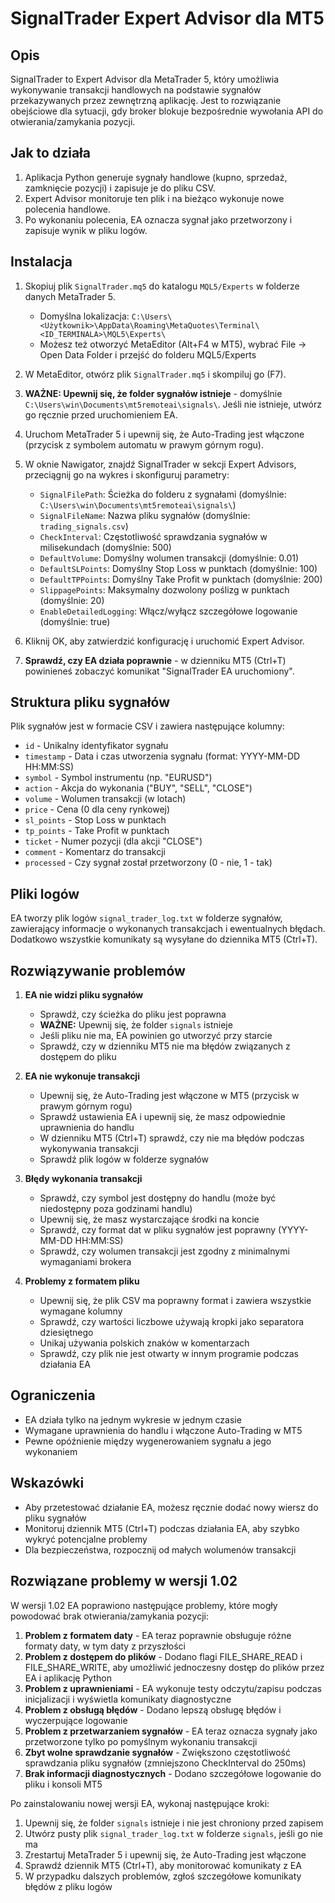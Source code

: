 # SignalTrader Expert Advisor dla MT5

## Opis

SignalTrader to Expert Advisor dla MetaTrader 5, który umożliwia wykonywanie transakcji handlowych na podstawie sygnałów przekazywanych przez zewnętrzną aplikację. Jest to rozwiązanie obejściowe dla sytuacji, gdy broker blokuje bezpośrednie wywołania API do otwierania/zamykania pozycji.

## Jak to działa

1. Aplikacja Python generuje sygnały handlowe (kupno, sprzedaż, zamknięcie pozycji) i zapisuje je do pliku CSV.
2. Expert Advisor monitoruje ten plik i na bieżąco wykonuje nowe polecenia handlowe.
3. Po wykonaniu polecenia, EA oznacza sygnał jako przetworzony i zapisuje wynik w pliku logów.

## Instalacja

1. Skopiuj plik `SignalTrader.mq5` do katalogu `MQL5/Experts` w folderze danych MetaTrader 5.
   - Domyślna lokalizacja: `C:\Users\<Użytkownik>\AppData\Roaming\MetaQuotes\Terminal\<ID_TERMINALA>\MQL5\Experts\`
   - Możesz też otworzyć MetaEditor (Alt+F4 w MT5), wybrać File -> Open Data Folder i przejść do folderu MQL5/Experts

2. W MetaEditor, otwórz plik `SignalTrader.mq5` i skompiluj go (F7).

3. **WAŻNE: Upewnij się, że folder sygnałów istnieje** - domyślnie `C:\Users\win\Documents\mt5remoteai\signals\`. Jeśli nie istnieje, utwórz go ręcznie przed uruchomieniem EA.

4. Uruchom MetaTrader 5 i upewnij się, że Auto-Trading jest włączone (przycisk z symbolem automatu w prawym górnym rogu).

5. W oknie Nawigator, znajdź SignalTrader w sekcji Expert Advisors, przeciągnij go na wykres i skonfiguruj parametry:
   - `SignalFilePath`: Ścieżka do folderu z sygnałami (domyślnie: `C:\Users\win\Documents\mt5remoteai\signals\`)
   - `SignalFileName`: Nazwa pliku sygnałów (domyślnie: `trading_signals.csv`)
   - `CheckInterval`: Częstotliwość sprawdzania sygnałów w milisekundach (domyślnie: 500)
   - `DefaultVolume`: Domyślny wolumen transakcji (domyślnie: 0.01)
   - `DefaultSLPoints`: Domyślny Stop Loss w punktach (domyślnie: 100)
   - `DefaultTPPoints`: Domyślny Take Profit w punktach (domyślnie: 200)
   - `SlippagePoints`: Maksymalny dozwolony poślizg w punktach (domyślnie: 20)
   - `EnableDetailedLogging`: Włącz/wyłącz szczegółowe logowanie (domyślnie: true)

6. Kliknij OK, aby zatwierdzić konfigurację i uruchomić Expert Advisor.

7. **Sprawdź, czy EA działa poprawnie** - w dzienniku MT5 (Ctrl+T) powinieneś zobaczyć komunikat "SignalTrader EA uruchomiony".

## Struktura pliku sygnałów

Plik sygnałów jest w formacie CSV i zawiera następujące kolumny:

- `id` - Unikalny identyfikator sygnału
- `timestamp` - Data i czas utworzenia sygnału (format: YYYY-MM-DD HH:MM:SS)
- `symbol` - Symbol instrumentu (np. "EURUSD")
- `action` - Akcja do wykonania ("BUY", "SELL", "CLOSE")
- `volume` - Wolumen transakcji (w lotach)
- `price` - Cena (0 dla ceny rynkowej)
- `sl_points` - Stop Loss w punktach
- `tp_points` - Take Profit w punktach
- `ticket` - Numer pozycji (dla akcji "CLOSE")
- `comment` - Komentarz do transakcji
- `processed` - Czy sygnał został przetworzony (0 - nie, 1 - tak)

## Pliki logów

EA tworzy plik logów `signal_trader_log.txt` w folderze sygnałów, zawierający informacje o wykonanych transakcjach i ewentualnych błędach. Dodatkowo wszystkie komunikaty są wysyłane do dziennika MT5 (Ctrl+T).

## Rozwiązywanie problemów

1. **EA nie widzi pliku sygnałów**
   - Sprawdź, czy ścieżka do pliku jest poprawna
   - **WAŻNE:** Upewnij się, że folder `signals` istnieje
   - Jeśli pliku nie ma, EA powinien go utworzyć przy starcie
   - Sprawdź, czy w dzienniku MT5 nie ma błędów związanych z dostępem do pliku

2. **EA nie wykonuje transakcji**
   - Upewnij się, że Auto-Trading jest włączone w MT5 (przycisk w prawym górnym rogu)
   - Sprawdź ustawienia EA i upewnij się, że masz odpowiednie uprawnienia do handlu
   - W dzienniku MT5 (Ctrl+T) sprawdź, czy nie ma błędów podczas wykonywania transakcji
   - Sprawdź plik logów w folderze sygnałów

3. **Błędy wykonania transakcji**
   - Sprawdź, czy symbol jest dostępny do handlu (może być niedostępny poza godzinami handlu)
   - Upewnij się, że masz wystarczające środki na koncie
   - Sprawdź, czy format dat w pliku sygnałów jest poprawny (YYYY-MM-DD HH:MM:SS)
   - Sprawdź, czy wolumen transakcji jest zgodny z minimalnymi wymaganiami brokera

4. **Problemy z formatem pliku**
   - Upewnij się, że plik CSV ma poprawny format i zawiera wszystkie wymagane kolumny
   - Sprawdź, czy wartości liczbowe używają kropki jako separatora dziesiętnego
   - Unikaj używania polskich znaków w komentarzach
   - Sprawdź, czy plik nie jest otwarty w innym programie podczas działania EA

## Ograniczenia

- EA działa tylko na jednym wykresie w jednym czasie
- Wymagane uprawnienia do handlu i włączone Auto-Trading w MT5
- Pewne opóźnienie między wygenerowaniem sygnału a jego wykonaniem 

## Wskazówki

- Aby przetestować działanie EA, możesz ręcznie dodać nowy wiersz do pliku sygnałów
- Monitoruj dziennik MT5 (Ctrl+T) podczas działania EA, aby szybko wykryć potencjalne problemy
- Dla bezpieczeństwa, rozpocznij od małych wolumenów transakcji

## Rozwiązane problemy w wersji 1.02

W wersji 1.02 EA poprawiono następujące problemy, które mogły powodować brak otwierania/zamykania pozycji:

1. **Problem z formatem daty** - EA teraz poprawnie obsługuje różne formaty daty, w tym daty z przyszłości
2. **Problem z dostępem do plików** - Dodano flagi FILE_SHARE_READ i FILE_SHARE_WRITE, aby umożliwić jednoczesny dostęp do plików przez EA i aplikację Python
3. **Problem z uprawnieniami** - EA wykonuje testy odczytu/zapisu podczas inicjalizacji i wyświetla komunikaty diagnostyczne
4. **Problem z obsługą błędów** - Dodano lepszą obsługę błędów i wyczerpujące logowanie
5. **Problem z przetwarzaniem sygnałów** - EA teraz oznacza sygnały jako przetworzone tylko po pomyślnym wykonaniu transakcji
6. **Zbyt wolne sprawdzanie sygnałów** - Zwiększono częstotliwość sprawdzania pliku sygnałów (zmniejszono CheckInterval do 250ms)
7. **Brak informacji diagnostycznych** - Dodano szczegółowe logowanie do pliku i konsoli MT5

Po zainstalowaniu nowej wersji EA, wykonaj następujące kroki:

1. Upewnij się, że folder `signals` istnieje i nie jest chroniony przed zapisem
2. Utwórz pusty plik `signal_trader_log.txt` w folderze `signals`, jeśli go nie ma
3. Zrestartuj MetaTrader 5 i upewnij się, że Auto-Trading jest włączone
4. Sprawdź dziennik MT5 (Ctrl+T), aby monitorować komunikaty z EA
5. W przypadku dalszych problemów, zgłoś szczegółowe komunikaty błędów z pliku logów 